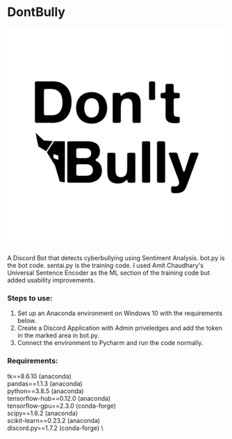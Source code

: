 # DontBully
![alt text](./bully.png)

A Discord Bot that detects cyberbullying using Sentiment Analysis. bot.py is the bot code. sentai.py is the training code. I used Amit Chaudhary's Universal Sentence Encoder as the ML section of the training code but added usability improvements.  

### Steps to use: 
1. Set up an Anaconda environment on Windows 10 with the requirements below. 
2. Create a Discord Application with Admin priveledges and add the token in the marked area in bot.py. 
3. Connect the environment to Pycharm and run the code normally.


### Requirements: 
tk==8.6.10 (anaconda) \
pandas==1.1.3 (anaconda) \
python==3.8.5 (anaconda) \
tensorflow-hub==0.12.0 (anaconda) \
tensorflow-gpu==2.3.0 (conda-forge) \
scipy==1.6.2 (anaconda) \
scikit-learn==0.23.2 (anaconda) \
discord.py==1.7.2 (conda-forge) \


